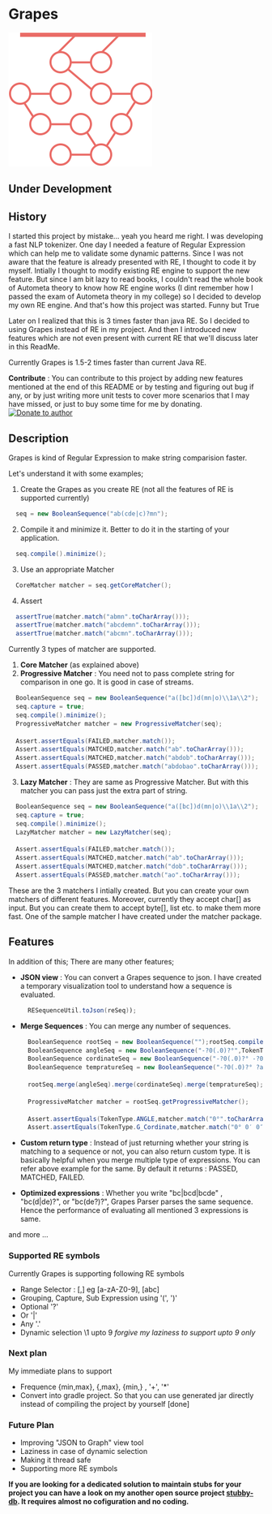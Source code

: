 # Grapes

![Logo](assets/grapes_logo.svg)

## Under Development

## History
I started this project by mistake... yeah you heard me right. I was developing a fast NLP tokenizer. One day I needed a feature of Regular Expression which can help me to validate some dynamic patterns. Since I was not aware that the feature is already presented with RE, I thought to code it by myself. Intially I thought to modify existing RE engine to support the new feature. But since I am bit lazy to read books, I couldn't read the whole book of Autometa theory to know how RE engine works (I dint remember how I passed the exam of Autometa theory in my college) so I decided to develop my own RE engine. And that's how this project was started. Funny but True

Later on I realized that this is 3 times faster than java RE. So I decided to using Grapes instead of RE in my project. And then I introduced new features which are not even present with current RE that we'll discuss later in this ReadMe.

Currently Grapes is 1.5-2 times faster than current Java RE.

**Contribute** : You can contribute to this project by adding new features mentioned at the end of this README or by testing and figuring out bug if any, or by just writing more unit tests to cover more scenarios that I may have missed, or just to buy some time for me by donating. [![Donate to author](https://www.paypalobjects.com/webstatic/en_US/btn/btn_donate_92x26.png)](https://www.paypal.com/cgi-bin/webscr?cmd=_s-xclick&hosted_button_id=KQJAX48SPUKNC)

## Description
Grapes is kind of Regular Expression to make string comparision faster.

Let's understand it with some examples;

1. Create the Grapes as you create RE (not all the features of RE is supported currently)

  ```java
	seq = new BooleanSequence("ab(cde|c)?mn");
  ```
2. Compile it and minimize it. Better to do it in the starting of your application.

  ```java
	seq.compile().minimize();
  ```
  
3. Use an appropriate Matcher

  ```java
	CoreMatcher matcher = seq.getCoreMatcher();
  ```
4. Assert

  ```java
    assertTrue(matcher.match("abmn".toCharArray()));
    assertTrue(matcher.match("abcdemn".toCharArray()));
    assertTrue(matcher.match("abcmn".toCharArray()));
  ```

Currently 3 types of matcher are supported.

1. **Core Matcher** (as explained above)
2. **Progressive Matcher** : You need not to pass complete string for comparison in one go. It is good in case of streams.
  
  ```java
	BooleanSequence seq = new BooleanSequence("a([bc])d(mn|o)\\1a\\2");
	seq.capture = true;
	seq.compile().minimize();
	ProgressiveMatcher matcher = new ProgressiveMatcher(seq);

	Assert.assertEquals(FAILED,matcher.match());
	Assert.assertEquals(MATCHED,matcher.match("ab".toCharArray()));
	Assert.assertEquals(MATCHED,matcher.match("abdob".toCharArray()));
	Assert.assertEquals(PASSED,matcher.match("abdobao".toCharArray()));
  ```
  
3. **Lazy Matcher** : They are same as Progressive Matcher. But with this matcher you can pass just the extra part of string.
  
  ```java
	BooleanSequence seq = new BooleanSequence("a([bc])d(mn|o)\\1a\\2");
	seq.capture = true;
	seq.compile().minimize();
	LazyMatcher matcher = new LazyMatcher(seq);

	Assert.assertEquals(FAILED,matcher.match());
	Assert.assertEquals(MATCHED,matcher.match("ab".toCharArray()));
	Assert.assertEquals(MATCHED,matcher.match("dob".toCharArray()));
	Assert.assertEquals(PASSED,matcher.match("ao".toCharArray()));
  ```
  
These are the 3 matchers I intially created. But you can create your own matchers of different features. Moreover, currently they accept char[] as input. But you can create them to accept byte[], list etc. to make them more fast. One of the sample matcher I have created under the matcher package.

## Features
In addition of this; There are many other features;

* **JSON view** : You can convert a Grapes sequence to json. I have created a temporary visualization tool to understand how a sequence is evaluated.
  
  ```java
	RESequenceUtil.toJson(reSeq));
  ```
* **Merge Sequences** : You can merge any number of sequences.
  
  ```java
	BooleanSequence rootSeq = new BooleanSequence("");rootSeq.compile().minimize();
	BooleanSequence angleSeq = new BooleanSequence("-?0(.0)?°",TokenType.ANGLE); angleSeq.compile().minimize();
	BooleanSequence cordinateSeq = new BooleanSequence("-?0(.0)?° -?0(.0)?['′] -?0(.0)?[\"″] a",TokenType.G_Cordinate);cordinateSeq.compile().minimize();
	BooleanSequence tempratureSeq = new BooleanSequence("-?0(.0)?° ?a",TokenType.TEMPRATURE);tempratureSeq.compile().minimize();

	rootSeq.merge(angleSeq).merge(cordinateSeq).merge(tempratureSeq);
	 
	ProgressiveMatcher matcher = rootSeq.getProgressiveMatcher();
	 
	Assert.assertEquals(TokenType.ANGLE,matcher.match("0°".toCharArray()));
	Assert.assertEquals(TokenType.G_Cordinate,matcher.match("0° 0′ 0″ a".toCharArray()));
  ```
  
* **Custom return type** : Instead of just returning whether your string is matching to a sequence or not, you can also return custom type. It is basically helpful when you merge multiple type of expressions. You can refer above example for the same. By default it returns : PASSED, MATCHED, FAILED.
	
* **Optimized expressions** : Whether you write "bc|bcd|bcde" , "bc(d|de)?", or "bc(de?)?", Grapes Parser parses the same sequence. Hence the performance of evaluating all mentioned 3 expressions is same.

and more ...

### Supported RE symbols
Currently Grapes is supporting following RE symbols

* Range Selector : [,] eg [a-zA-Z0-9], [abc]
* Grouping, Capture, Sub Expression using '(', ')'
* Optional '?'
* Or '|'
* Any '.'
* Dynamic selection \\1 upto 9 *forgive my laziness to support upto 9 only*


### Next plan
My immediate plans to support 
* Frequence {min,max}, {,max}, {min,} , '+', '*'
* Convert into gradle project. So that you can use generated jar directly instead of compiling the project by yourself [done]


### Future Plan
* Improving "JSON to Graph" view tool
* Laziness in case of dynamic selection
* Making it thread safe
* Supporting more RE symbols


**If you are looking for a dedicated solution to maintain stubs for your project you can have a look on my another open source project [stubby-db](https://github.com/NaturalIntelligence/StubbyDB). It requires almost no cofiguration and no coding.**
